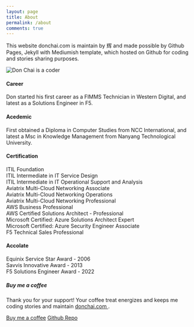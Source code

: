 ```yaml
---
layout: page
title: About
permalink: /about
comments: true
---
```


<div class="row justify-content-between">
<div class="col-md-8 pr-5">

<p>This website donchai.com is maintain by 辉 and made possible by Github Pages, Jekyll with Mediumish template, which hosted on Github for coding and stories sharing purposes.</p>
<p class="mb-5"><img class="shadow-lg" src="{{site.baseurl}}/assets/images/DonChaiBG.png" alt="Don Chai is a coder" /></p>

<h4>Career</h4>
<p>Don started his first career as a FIMMS Technician in Western Digital, and latest as a Solutions Engineer in F5.</p>

<h4>Acedemic</h4>
<p>First obtained a Diploma in Computer Studies from NCC International, and latest a Msc in Knowledge Management from Nanyang Technological University.</p>

<h4>Certification</h4>
<i class="fa-thin fa-certificate fa-2xs"></i>ITIL Foundation<br>
<i class="fa-thin fa-certificate fa-2xs"></i>ITIL Intermediate in IT Service Design<br>
<i class="fa-thin fa-certificate fa-2xs"></i>ITIL Intermediate in IT Operational Support and Analysis<br>
<i class="fa-thin fa-certificate fa-2xs"></i>Aviatrix Multi-Cloud Networking Associate<br>
<i class="fa-thin fa-certificate fa-2xs"></i>Aviatrix Multi-Cloud Networking Operations<br>
<i class="fa-thin fa-certificate fa-2xs"></i>Aviatrix Multi-Cloud Networking Professional<br>
<i class="fa-thin fa-certificate fa-2xs"></i>AWS Business Professional<br>
<i class="fa-thin fa-certificate fa-2xs"></i>AWS Certified Solutions Architect - Professional<br>
<i class="fa-thin fa-certificate fa-2xs"></i>Microsoft Certified: Azure Solutions Architect Expert<br>
<i class="fa-thin fa-certificate fa-2xs"></i>Microsoft Certified: Azure Security Engineer Associate<br>
<i class="fa-thin fa-certificate fa-2xs"></i>F5 Technical Sales Professional

<h4>Accolate</h4>
<p>Equinix Service Star Award - 2006<br>
Savvis Innovative Award - 2013<br>  
F5 Solutions Engineer Award - 2022</p>

</div>

<div class="col-md-4">

<div class="sticky-top sticky-top-80">
<h5>Buy me a coffee</h5>

<p>Thank you for your support! Your coffee treat energizes and keeps me coding stories and maintain <a target="_blank" href="https://github.com/donchai/donchai.github.io">donchai.com <i class="fab fa-github"></i></a>.</p>

<a target="_blank" href="https://www.buymeacoffee.com/donchai" class="btn btn-danger">Buy me a coffee</a> <a target="_blank" href="https://github.com/donchai" class="btn btn-warning">Github Repo</a>

</div>
</div>
</div>
